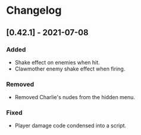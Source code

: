 # Changelog

## [0.42.1] - 2021-07-08
### Added
 - Shake effect on enemies when hit.
 - Clawmother enemy shake effect when firing.

### Removed
 - Removed Charlie's nudes from the hidden menu.
 
### Fixed
 - Player damage code condensed into a script.